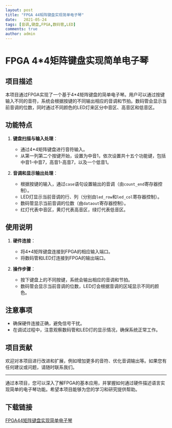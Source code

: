 ```yaml
---
layout: post
title: "FPGA 44矩阵键盘实现简单电子琴"
date:   2021-05-24
tags: [音调,键盘,FPGA,数码管,LED]
comments: true
author: admin
---
```

# FPGA 4*4矩阵键盘实现简单电子琴

## 项目描述

本项目通过FPGA实现了一个基于4*4矩阵键盘的简单电子琴。用户可以通过按键输入不同的音符，系统会根据按键的不同输出相应的音调和节拍。数码管会显示当前音调的位数，同时通过不同颜色的LED灯来区分中音区、高音区和低音区。

## 功能特点

1. **键盘扫描与输入处理**：
   - 通过4*4矩阵键盘进行音符输入。
   - 从第一列第二个按键开始，设置为中音1，依次设置共十五个功能键，包括中音1-中音7，高音1-高音7，以及一个低音1。

2. **音调和显示输出处理**：
   - 根据按键的输入，通过`case`语句设置输出的音调（由`count_end`寄存器控制）。
   - LED灯显示当前音调的行、列（分别由`led_row`和`led_col`寄存器控制）。
   - 数码管显示当前音调的位数（由`dataout`寄存器控制）。
   - 红灯代表中音区，黄灯代表高音区，绿灯代表低音区。

## 使用说明

1. **硬件连接**：
   - 将4*4矩阵键盘连接到FPGA的相应输入端口。
   - 将数码管和LED灯连接到FPGA的输出端口。

2. **操作步骤**：
   - 按下键盘上的不同按键，系统会输出相应的音调和节拍。
   - 数码管会显示当前音调的位数，LED灯会根据音调的区域显示不同的颜色。

## 注意事项

- 确保硬件连接正确，避免信号干扰。
- 在调试过程中，注意观察数码管和LED灯的显示情况，确保系统正常工作。

## 项目贡献

欢迎对本项目进行改进和扩展，例如增加更多的音符、优化音调输出等。如果您有任何建议或问题，请随时联系我们。

---

通过本项目，您可以深入了解FPGA的基本应用，并掌握如何通过硬件描述语言实现简单的电子琴功能。希望本项目能够为您的学习和研究提供帮助。

## 下载链接

[FPGA44矩阵键盘实现简单电子琴](https://pan.quark.cn/s/369ed70ce2de)